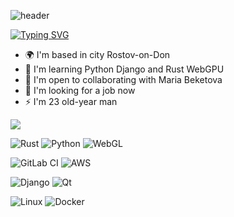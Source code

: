 ![header](https://capsule-render.vercel.app/api?type=waving&color=gradient&height=256&section=header&text=Oleg%20Pavlenko!&fontSize=75&animation=fadeIn&fontAlignY=38&desc=Welcome%20to%20my%20GitHub%20profile!%20Put%20stars,%20fork%20and%20contribute!&descAlignY=55&descAlign=60)



[![Typing SVG](https://readme-typing-svg.herokuapp.com?color=%2336BCF7&lines=Backend+Developer    )](https://git.io/typing-svg)
*   🌍  I'm based in city Rostov-on-Don
*   🧠  I'm learning Python Django and Rust WebGPU
*   🤝  I'm open to collaborating with Maria Beketova
*   💬  I'm looking for a job now
*   ⚡  I'm 23 old-year man

![](https://leetcard.jacoblin.cool/leetcode?site=cn)

![Rust](https://img.shields.io/badge/rust-%23000000.svg?style=for-the-badge&logo=rust&logoColor=white)
![Python](https://img.shields.io/badge/python-3670A0?style=for-the-badge&logo=python&logoColor=ffdd54)
![WebGL](https://img.shields.io/badge/WebGL-990000?logo=webgl&logoColor=white&style=for-the-badge)

![GitLab CI](https://img.shields.io/badge/gitlab%20ci-%23181717.svg?style=for-the-badge&logo=gitlab&logoColor=white)
![AWS](https://img.shields.io/badge/AWS-%23FF9900.svg?style=for-the-badge&logo=amazon-aws&logoColor=white)

![Django](https://img.shields.io/badge/django-%23092E20.svg?style=for-the-badge&logo=django&logoColor=white)
![Qt](https://img.shields.io/badge/Qt-%23217346.svg?style=for-the-badge&logo=Qt&logoColor=white)

![Linux](https://img.shields.io/badge/Linux-FCC624?style=for-the-badge&logo=linux&logoColor=black)
![Docker](https://img.shields.io/badge/docker-%230db7ed.svg?style=for-the-badge&logo=docker&logoColor=white)


